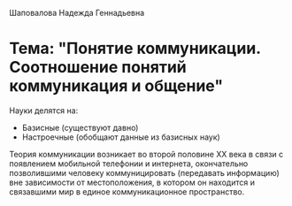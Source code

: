 Шаповалова Надежда Геннадьевна
# Тема: "Понятие коммуникации. Соотношение понятий коммуникация и общение"
Науки делятся на:
- Базисные (существуют давно)
- Настроечные (обобщают данные из базисных наук)

Теория коммуникации возникает во второй половине XX века в связи с появлением мобильной телефонии и интернета, окончательно позволившими человеку коммуницировать (передавать информацию) вне зависимости от местоположения, в котором он находится и связавшими мир в единое коммуникационное пространство.

